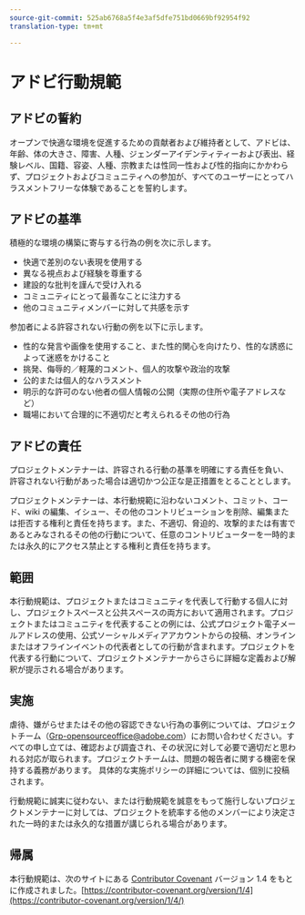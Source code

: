 ```yaml
---
source-git-commit: 525ab6768a5f4e3af5dfe751bd0669bf92954f92
translation-type: tm+mt

---
```

# アドビ行動規範

## アドビの誓約

オープンで快適な環境を促進するための貢献者および維持者として、アドビは、年齢、体の大きさ、障害、人種、ジェンダーアイデンティティーおよび表出、経験レベル、国籍、容姿、人種、宗教または性同一性および性的指向にかかわらず、プロジェクトおよびコミュニティへの参加が、すべてのユーザーにとってハラスメントフリーな体験であることを誓約します。

## アドビの基準

積極的な環境の構築に寄与する行為の例を次に示します。

* 快適で差別のない表現を使用する
* 異なる視点および経験を尊重する
* 建設的な批判を謹んで受け入れる
* コミュニティにとって最善なことに注力する
* 他のコミュニティメンバーに対して共感を示す

参加者による許容されない行動の例を以下に示します。

* 性的な発言や画像を使用すること、また性的関心を向けたり、性的な誘惑によって迷惑をかけること
* 挑発、侮辱的／軽蔑的コメント、個人的攻撃や政治的攻撃
* 公的または個人的なハラスメント
* 明示的な許可のない他者の個人情報の公開（実際の住所や電子アドレスなど）
* 職場において合理的に不適切だと考えられるその他の行為

## アドビの責任

プロジェクトメンテナーは、許容される行動の基準を明確にする責任を負い、許容されない行動があった場合は適切かつ公正な是正措置をとることとします。

プロジェクトメンテナーは、本行動規範に沿わないコメント、コミット、コード、wiki の編集、イシュー、その他のコントリビューションを削除、編集または拒否する権利と責任を持ちます。また、不適切、脅迫的、攻撃的または有害であるとみなされるその他の行動について、任意のコントリビューターを一時的または永久的にアクセス禁止とする権利と責任を持ちます。

## 範囲

本行動規範は、プロジェクトまたはコミュニティを代表して行動する個人に対し、プロジェクトスペースと公共スペースの両方において適用されます。プロジェクトまたはコミュニティを代表することの例には、公式プロジェクト電子メールアドレスの使用、公式ソーシャルメディアアカウントからの投稿、オンラインまたはオフラインイベントの代表者としての行動が含まれます。プロジェクトを代表する行動について、プロジェクトメンテナーからさらに詳細な定義および解釈が提示される場合があります。

## 実施

虐待、嫌がらせまたはその他の容認できない行為の事例については、プロジェクトチーム（Grp-opensourceoffice@adobe.com）にお問い合わせください。すべての申し立ては、確認および調査され、その状況に対して必要で適切だと思われる対応が取られます。プロジェクトチームは、問題の報告者に関する機密を保持する義務があります。
具体的な実施ポリシーの詳細については、個別に投稿されます。

行動規範に誠実に従わない、または行動規範を誠意をもって施行しないプロジェクトメンテナーに対しては、プロジェクトを統率する他のメンバーにより決定された一時的または永久的な措置が講じられる場合があります。

## 帰属

本行動規範は、次のサイトにある [Contributor Covenant](https://contributor-covenant.org) バージョン 1.4 をもとに作成されました。[https://contributor-covenant.org/version/1/4](https://contributor-covenant.org/version/1/4/)
